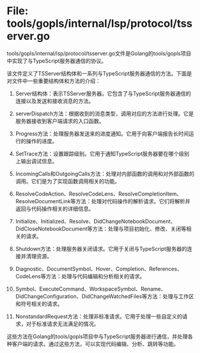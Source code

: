 # File: tools/gopls/internal/lsp/protocol/tsserver.go

tools/gopls/internal/lsp/protocol/tsserver.go文件是Golang的tools/gopls项目中实现了与TypeScript服务器通信的协议。

该文件定义了TSServer结构体和一系列与TypeScript服务器通信的方法。下面是对文件中一些重要结构体和方法的介绍：

1. Server结构体：表示TSServer服务器。它包含了与TypeScript服务器通信的连接以及发送和接收消息的方法。

2. serverDispatch方法：根据收到的消息类型，调用对应的方法进行处理。它是服务器接收到客户端请求的入口函数。

3. Progress方法：处理服务器发送来的进度通知。它用于向客户端报告长时间运行的操作的进度。

4. SetTrace方法：设置跟踪级别。它用于通知TypeScript服务器要在哪个级别上输出调试信息。

5. IncomingCalls和OutgoingCalls方法：处理对内部函数的调用和对外部函数的调用。它们是为了实现函数调用相关的功能。

6. ResolveCodeAction、ResolveCodeLens、ResolveCompletionItem、ResolveDocumentLink等方法：处理对代码操作的解析请求。它们将解析并返回与代码操作相关的详细信息。

7. Initialize、Initialized、Resolve、DidChangeNotebookDocument、DidCloseNotebookDocument等方法：处理与项目初始化、修改、关闭等相关的请求。

8. Shutdown方法：处理服务器关闭请求。它用于关闭与TypeScript服务器的连接并清理资源。

9. Diagnostic、DocumentSymbol、Hover、Completion、References、CodeLens等方法：处理与代码编辑和分析相关的请求。

10. Symbol、ExecuteCommand、WorkspaceSymbol、Rename、DidChangeConfiguration、DidChangeWatchedFiles等方法：处理与工作区和符号相关的请求。

11. NonstandardRequest方法：处理非标准请求。它用于处理一些自定义的请求，对于标准请求无法满足的情况。

这些方法在Golang的tools/gopls项目中与TypeScript服务器进行通信，并处理各种客户端的请求。通过这些方法，可以实现代码编辑、分析、跳转等功能。

